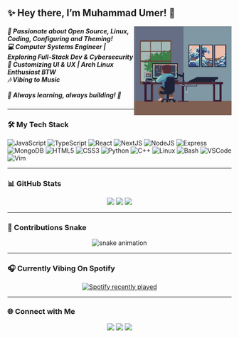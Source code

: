 <h2 align="left">✨ Hey there, I’m Muhammad Umer! 👋</h2>

<img align="right" height="200" src="./gifs/gif2.gif" />

<h5 align="left">
🚀 Passionate about Open Source, Linux, Coding, Configuring and Theming!<br>
💻 Computer Systems Engineer | Exploring Full-Stack Dev & Cybersecurity<br>
🎨 Customizing UI & UX | Arch Linux Enthusiast BTW<br>
🎶 Vibing to Music<br><br>
🌟 Always learning, always building! 🚀
</h5>

---

### 🛠️ My Tech Stack

<div align="left">
  <img src="https://cdn.jsdelivr.net/gh/devicons/devicon/icons/javascript/javascript-original.svg" height="35" alt="JavaScript"/>
  <img src="https://cdn.jsdelivr.net/gh/devicons/devicon/icons/typescript/typescript-original.svg" height="35" alt="TypeScript"/>
  <img src="https://cdn.jsdelivr.net/gh/devicons/devicon/icons/react/react-original.svg" height="35" alt="React"/>
  <img src="https://cdn.jsdelivr.net/gh/devicons/devicon/icons/nextjs/nextjs-original.svg" height="35" alt="NextJS"/>
  <img src="https://cdn.jsdelivr.net/gh/devicons/devicon/icons/nodejs/nodejs-original.svg" height="35" alt="NodeJS"/>
  <img src="https://cdn.jsdelivr.net/gh/devicons/devicon/icons/express/express-original.svg" height="35" alt="Express"/>
  <img src="https://cdn.jsdelivr.net/gh/devicons/devicon/icons/mongodb/mongodb-original.svg" height="35" alt="MongoDB"/>
  <img src="https://cdn.jsdelivr.net/gh/devicons/devicon/icons/html5/html5-original.svg" height="35" alt="HTML5"/>
  <img src="https://cdn.jsdelivr.net/gh/devicons/devicon/icons/css3/css3-original.svg" height="35" alt="CSS3"/>
  <img src="https://cdn.jsdelivr.net/gh/devicons/devicon/icons/python/python-original.svg" height="35" alt="Python"/>
  <img src="https://cdn.jsdelivr.net/gh/devicons/devicon/icons/cplusplus/cplusplus-original.svg" height="35" alt="C++"/>
  <img src="https://cdn.jsdelivr.net/gh/devicons/devicon/icons/linux/linux-original.svg" height="35" alt="Linux"/>
  <img src="https://cdn.jsdelivr.net/gh/devicons/devicon/icons/bash/bash-original.svg" height="35" alt="Bash"/>
  <img src="https://cdn.jsdelivr.net/gh/devicons/devicon/icons/vscode/vscode-original.svg" height="35" alt="VSCode"/>
  <img src="https://cdn.jsdelivr.net/gh/devicons/devicon/icons/vim/vim-original.svg" height="35" alt="Vim"/>
</div>

---

### 📊 GitHub Stats

<div align="center">
  <img src="https://github-readme-stats.vercel.app/api?username=muhammadumer&show_icons=true&theme=tokyonight&hide_border=true&include_all_commits=true&count_private=true" height="150" />
  <img src="https://streak-stats.demolab.com?user=muhammadumer&theme=tokyonight&hide_border=true&date_format=j%20M%5B%20Y%5D" height="150"/>
  <img src="https://github-readme-stats.vercel.app/api/top-langs/?username=muhammadumer&layout=compact&theme=tokyonight&hide_border=true" height="150" />
</div>

---

### 🐍 Contributions Snake

<p align="center">
  <img src="https://raw.githubusercontent.com/muhammadumer/muhammadumer/output/snake.svg" alt="snake animation" />
</p>

---

### 🎧 Currently Vibing On Spotify

<p align="center">
  <a href="https://open.spotify.com/user/YOUR_SPOTIFY_USER_ID">
    <img src="https://spotify-recently-played-readme.vercel.app/api?user=YOUR_SPOTIFY_USER_ID&count=2&unique=true" alt="Spotify recently played" />
  </a>
</p>

---

### 🌐 Connect with Me

<p align="center">
  <a href="https://linkedin.com/in/yourprofile"><img src="https://skillicons.dev/icons?i=linkedin" height="35" /></a>
  <a href="mailto:youremail@example.com"><img src="https://skillicons.dev/icons?i=gmail" height="35" /></a>
  <a href="https://github.com/muhammadumer"><img src="https://skillicons.dev/icons?i=github" height="35" /></a>
</p>
